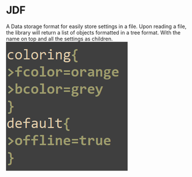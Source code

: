# JDF
A Data storage format for easily store settings in a file. Upon reading a file, the library will return a list of objects formatted in a tree format. With the name on top and all the settings as children.
![alt text](https://github.com/Abbin44/JDF/blob/master/jdf_preview.png?raw=true)
